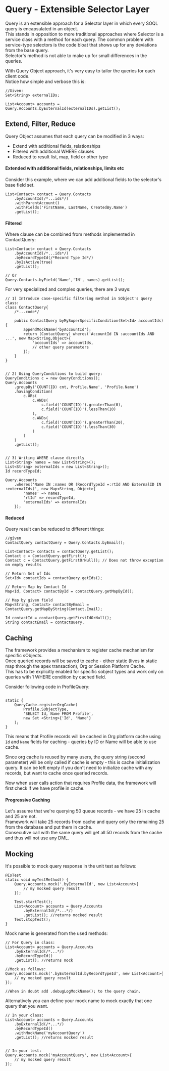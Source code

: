# Query - Extensible Selector Layer

Query is an extensible approach for a Selector layer in which every SOQL query is encapsulated in an object.  
This stands in opposition to more traditional approaches where Selector is a service class with a method for each query.
The common problem with service-type selectors is the code bloat that shows up for any deviations from the base query.  
Selector's method is not able to make up for small differences in the queries.

With Query Object approach, it's very easy to tailor the queries for each client code.  
Notice how simple and verbose this is:
```apex
//Given:
Set<String> externalIDs;

List<Account> accounts = Query.Accounts.byExternalId(externalIDs).getList();
```

## Extend, Filter, Reduce
Query Object assumes that each query can be modified in 3 ways:
* Extend with additional fields, relationships
* Filtered with additional WHERE clauses
* Reduced to result list, map, field or other type



#### Extended with additional fields, relationships, limits etc

Consider this example, where we can add additional fields to the selector's base field set.
```apex
List<Contact> contact = Query.Contacts
    .byAccountId(/*...ids*/)
    .withParentAccount()
    .withFields('FirstName, LastName, CreatedBy.Name')
    .getList();
```

#### Filtered

Where clause can be combined from methods implemented in ContactQuery:
```apex
List<Contact> contact = Query.Contacts
    .byAccountId(/*...ids*/)
    .byRecordTypeId(/*Record Type Id*/)
    .byIsActive(true)
    .getList();

// Or
Query.Contacts.byField('Name','IN', names).getList();
```

For very specialized and complex queries, there are 3 ways:
```apex
// 1) Introduce case-specific filtering method in SObject's query class:
class ContactQuery{
    /*...code*/

    public ContactQuery byMySuperSpecificCondition(Set<Id> accountIds) {
        appendMockName('byAccountId');
        return (ContactQuery) wheres('AccountId IN :accountIds AND ...', new Map<String,Object>{
            'accountIds' => accountIds,
            // other query parameters
        });
    }
}


// 2) Using QueryConditions to build query:
QueryConditions c = new QueryConditions();
Query.Accounts
    .groupBy('COUNT(ID) cnt, Profile.Name', 'Profile.Name')
    .havingCondition(
        c.ORs(
            c.ANDs(
                c.field('COUNT(ID)').greaterThan(0),
                c.field('COUNT(ID)').lessThan(10)
            ),
            c.ANDs(
                c.field('COUNT(ID)').greaterThan(20),
                c.field('COUNT(ID)').lessThan(30)
            )
        )
    )
    .getList();


// 3) Writing WHERE clause directly
List<String> names = new List<String>();
List<String> externalIds = new List<String>();
Id recordTypeId;

Query.Accounts
    .wheres('Name IN :names OR (RecordTypeId =:rtId AND ExternalID IN :externalIds)', new Map<String, Object>{
        'names' => names,
        'rtId' => recordTypeId,
        'externalIds' => externalIds
    });
```

#### Reduced
Query result can be reduced to different things:
```apex
//given
ContactQuery contactQuery = Query.Contacts.byEmail();

List<Contact> contacts = contactQuery.getList();
Contact c = ContactQuery.getFirst();
Contact c = ContactQuery.getFirstOrNull(); // Does not throw exception on empty results

// Return Set of Ids
Set<Id> contactIds = contactQuery.getIds();

// Return Map by Contact Id
Map<Id, Contact> contactById = contactQuery.getMapById();

// Map by given field
Map<String, Contact> contactByEmail = ContactQuery.getMapByString(Contact.Email);

Id contactId = contactQuery.getFirstIdOrNull();
String contactEmail = contactQuery.
```

## Caching
The framework provides a mechanism to register cache mechanism for specific sObjects.  
Once queried records will be saved to cache - either static (lives in static map through the apex transaction), Org or Session Platform Cache.  
This has to be explicitly enabled for specific sobject types and work only on queries with 1 WHERE condition by cached field.

Consider following code in ProfileQuery:
```apex

static {
    QueryCache.registerOrgCache(
        Profile.SObjectType,
        'SELECT Id, Name FROM Profile',
        new Set <String>{'Id', 'Name'}
    );
}
```

This means that Profile records will be cached in Org platform cache using `Id` and `Name` fields for caching -
queries by ID or Name will be able to use cache.

Since org cache is reused by many users, the query string (second parameter) will be only called if cache is empty -
this is cache initialization query. It can be left empty if you don't need to initialize cache with any records, but want to cache once queried records. 

Now when user calls action that requires Profile data, the framework will first check if we have profile in cache.

#### Progressive Caching
Let's assume that we're querying 50 queue records - we have 25 in cache and 25 are not.  
Framework will take 25 records from cache and query only the remaining 25 from the database and put them in cache.   
Consecutive call with the same query will get all 50 records from the cache and thus will not use any DML.

## Mocking
It's possible to mock query response in the unit test as follows:

```apex
@IsTest
static void myTestMethod() {
    Query.Accounts.mock('.byExternalId', new List<Account>{
        // my mocked query result
    });

    Test.startTest();
    List<Account> accounts = Query.Accounts
        .byExternalId(/*...*/)
        .getList(); //returns mocked result
    Test.stopTest();
}
```

Mock name is generated from the used methods:
```apex
// For Query in class:
List<Account> accounts = Query.Accounts
    .byExternalId(/*...*/)
    .byRecordTypeId()
    .getList(); //returns mock

//Mock as follows:
Query.Accounts.mock('.byExternalId.byRecordTypeId', new List<Account>{
    // my mocked query result
});

//When in doubt add .debugLogMockName(); to the query chain.
```

Alternatively you can define your mock name to mock exactly that one query that you want.
```apex
// In your class:
List<Account> accounts = Query.Accounts
    .byExternalId(/*...*/)
    .byRecordTypeId()
    .withMockName('myAccountQuery')
    .getList(); //returns mocked result


// In your test:
Query.Accounts.mock('myAccountQuery', new List<Account>{
    // my mocked query result
});

```

